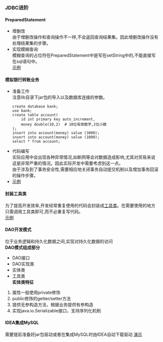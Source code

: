 ### JDBC进阶
#### PreparedStatement
- 增删改  
由于增删改操作和查询操作不一样,不会返回查询结果集。因此增删改操作没有处理结果集的步骤。
- 实现模糊查询  
模糊查询的占位符在PreparedStatement中是写在setString中的,不能直接写在sql语句中。  
[示例](src/com/entropy/test/JDBCTest.java)
#### 模拟银行转账业务
- 准备工作  
  注意lib目录下jar包的导入以及数据库连接的参数。  
  ```mysql
  create database bank;
  use bank;
  create table account(
      id int primary key auto_increment,
      money double(10,2)  # 10位有效数字,2位小数
  );
  insert into account(money) value (3000);
  insert into account(money) value (1000);
  select * from account;
  ```
- 代码编写  
实际应用中会出现各种异常情况,如断网等会对数据造成影响,尤其对贸易来说这是非常严重的情况。因此实际开发中需要考虑到这一点。  
由于涉及到了事务安全性,需要相应地关闭事务自动提交机制以及增加事务回滚的操作步骤。
- [示例](src/com/entropy/demo/JDBCDemo.java)
#### 封装工具类
为了提高开发效率,开发经常重复使用的代码会封装成[工具类](src/com/entropy/util/JDBCUtil.java)。在需要使用的地方只需调用工具类即可,而不必重复写代码。  
[示例](src/com/entropy/test/JDBCUtilTest.java)
#### DAO开发模式
位于业务逻辑和持久化数据之间,实现对持久化数据的访问  
**DAO模式组成部分**
- DAO接口
- DAO实现类
- 实体类
- 工具类  
**实体类特征**
1. 属性一般使用private修饰
2. public修饰的getter/setter方法
3. 提供无参构造方法，根据业务提供有参构造
4. 实现java.io.Serializable接口，支持序列化机制
#### IDEA集成MySQL
需要提前准备好jar包驱动或者在集成MySQL时由IDEA自动下载驱动
[演示](IDEA集成MySQL.mp4)